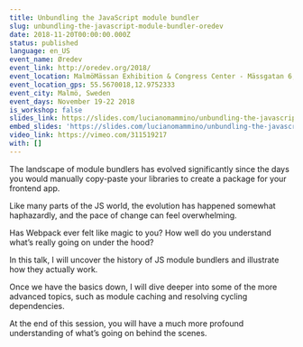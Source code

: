 ```yaml
---
title: Unbundling the JavaScript module bundler
slug: unbundling-the-javascript-module-bundler-oredev
date: 2018-11-20T00:00:00.000Z
status: published
language: en_US
event_name: Øredev
event_link: http://oredev.org/2018/
event_location: MalmöMässan Exhibition & Congress Center - Mässgatan 6, 215 32 Malmö, Sweden
event_location_gps: 55.5670018,12.9752333
event_city: Malmö, Sweden
event_days: November 19-22 2018
is_workshop: false
slides_link: https://slides.com/lucianomammino/unbundling-the-javascript-module-bundler-oredev-2018
embed_slides: 'https://slides.com/lucianomammino/unbundling-the-javascript-module-bundler-oredev-2018/embed'
video_link: https://vimeo.com/311519217
with: []
---
```


The landscape of module bundlers has evolved significantly since the days you would manually copy-paste your libraries to create a package for your frontend app.

Like many parts of the JS world, the evolution has happened somewhat haphazardly, and the pace of change can feel overwhelming.

Has Webpack ever felt like magic to you? How well do you understand what’s really going on under the hood?

In this talk, I will uncover the history of JS module bundlers and illustrate how they actually work.

Once we have the basics down, I will dive deeper into some of the more advanced topics, such as module caching and resolving cycling dependencies.

At the end of this session, you will have a much more profound understanding of what’s going on behind the scenes.
